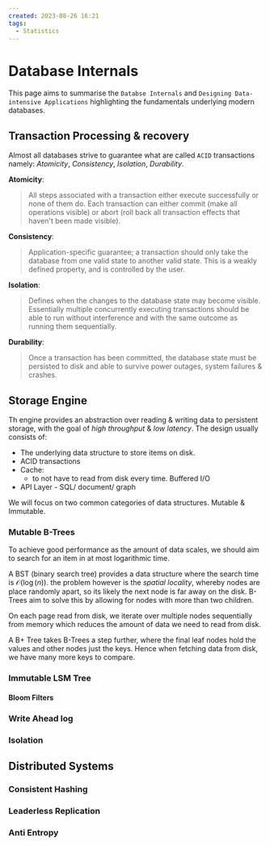 ```yaml
---
created: 2023-08-26 16:21
tags:
  - Statistics
---
```



# Database Internals

This page aims to summarise the `Databse Internals` and `Designing Data-intensive Applications` highlighting the fundamentals underlying modern databases.

## Transaction Processing & recovery

Almost all databases strive to guarantee what are called `ACID` transactions namely: *Atomicity*, *Consistency*, *Isolation*, *Durability*.

**Atomicity**:
> All steps associated with a transaction either execute successfully or none of them do. Each transaction can either commit (make all operations visible) or abort (roll back all transaction effects that haven't been made visible).

**Consistency**:
> Application-specific guarantee; a transaction should only take the database from one valid state to another valid state. This is a weakly defined property, and is controlled by the user.

**Isolation**:
> Defines when the changes to the database state may become visible. Essentially multiple concurrently executing transactions should be able to run without interference and with the same outcome as running them sequentially. 

**Durability**:
> Once a transaction has been committed, the database state must be persisted to disk and able to survive power outages, system failures & crashes.

## Storage Engine

Th engine provides an abstraction over reading & writing data to persistent storage, with the goal of *high throughput* & *low latency*. The design usually consists of:

- The underlying data structure to store items on disk.
- ACID transactions
- Cache:
	- to not have to read from disk every time. Buffered I/O
- API Layer - SQL/ document/ graph

We will focus on two common categories of data structures. Mutable & Immutable.

### Mutable B-Trees
To achieve good performance as the amount of data scales, we should aim to search for an item in at most logarithmic time.

A BST (binary search tree) provides a data structure where the search time is $\mathcal{O}(\log(n))$. the problem however is the *spatial locality*, whereby nodes are place randomly apart, so its likely the next node is far away on the disk. B-Trees aim to solve this by allowing for nodes with more than two children.

On each page read from disk, we iterate over multiple nodes sequentially from memory which reduces the amount of data we need to read from disk.

A B+ Tree takes B-Trees a step further, where the final leaf nodes hold the values and other nodes just the keys. Hence when fetching data from disk, we have many more keys to compare.

### Immutable LSM Tree

#### Bloom Filters

### Write Ahead log

### Isolation

## Distributed Systems

### Consistent Hashing

### Leaderless Replication

### Anti Entropy

